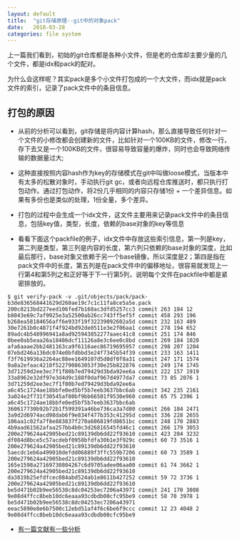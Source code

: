 ```yaml
---
layout: default
title:  "git存储原理--git中的对象pack"
date:   2018-03-28
categories: file system
---
```


上一篇我们看到，初始的git仓库都是各种小文件，但是老的仓库却主要少量的几个文件，都是idx和pack的配对。

为什么会这样呢？其实pack是多个小文件打包成的一个大文件，而idx就是pack文件的索引，记录了pack文件中的条目信息。

## 打包的原因

- 从前的分析可以看到，git存储是将内容计算hash，那么直接导致任何针对一个文件的小修改都会创建新的文件，比如针对一个100KB的文件，修改一行，存下去又是一个100KB的文件，很容易导致容量的爆炸，同时也会导致网络传输的数据量过大;
- 这种直接按照内容hash作为key的存储模式在git中叫做loose模式，当版本中有太多的松散对象时，手动执行git gc，或者向远程仓库推送时，都只执行打包动作。通过打包动作，将2份几乎相同的内容只存储1份 + 一个差异信息。如果有多份也是类似的处理，1份全量，多个差异。
- 打包的过程中会生成一个idx文件，这文件主要用来记录pack文件中的条目信息，包括key值，类型，长度，依赖的base对象的key等信息

- 看看下面这个packfile的例子，idx文件中存放这些索引信息，第一列是key，第二列是类型，第三列是内容的长度，第六列只依赖的base对象的深度，比如最后那行，base对象又依赖于另一个base镜像，所以深度是2；第四是指在pack文件中的长度，第五列是在pack文件中的偏移地址，很容易就发现上一行第4和第5列之和正好等于下一行第5列，说明每个文件在packfile中都是紧密排放的。

```
$ git verify-pack -v .git/objects/pack/pack-b3de836568441629d260ae19c7c1c11fa8ce5a5e.pack
200c8213bd227eed106fed7b168ac3dfd5257cc3 commit 263 184 12
b8043e69c7af9925e3a52500ab26cc743ff5ef5f commit 458 293 196
b268ea58184656aff6e933f19f32239092602a5d commit 232 163 489
30e7261b0c4871f4f924bd92de0511e3e2f06aa1 commit 278 194 652
89adc4b548996941a8ad925943852277aaec41c8 commit 251 174 846
0bee0ab5eaa26a18486dcf11126a8e3c6ee0c8bd commit 269 184 1020
afa6aaae2bb2481163ca9f6116aec86719695957 commit 298 207 1204
07ebd246a136dc074e0bfdbbd3e24f7345b54f39 commit 233 163 1411
f3f7619936a2264ac88ee1649107d5d0df0f8a31 commit 247 171 1574
9a8a2efaac4210f522790863053f30e25b822876 commit 249 174 1745
3d71259d2ee3ec7f1f80b7ed79429d3bda92ee6a commit 222 157 1919
33a8962e32df97e3d4d9c188f0daf967d4977da7 commit 73 85 2076 1 3d71259d2ee3ec7f1f80b7ed79429d3bda92ee6a
a6c45c1724ae18bbfe0ed5bf5b7eeb3637bbc6ab commit 342 235 2161
3a024e2f731f30545af80bf9bb66501f9530e960 commit 65 75 2396 1 a6c45c1724ae18bbfe0ed5bf5b7eeb3637bbc6ab
360617730b92b72b1f599391a46be736ca3a7d80 commit 266 184 2471
3a9d2d6974acd98dab6f9e834f477b353c41295d commit 336 228 2655
106aa1c02fa7f8e883837f270a606819fd8651bc commit 248 170 2883
4b9aad61562afaa257bb4b0c3d26816545fd46c1 commit 266 179 3053
200e279624a42905bed21c89139db6dd22f93610 commit 423 284 3232
df084d8bce5c57acdebf0958bfdfa30b1e3f929c commit 60 73 3516 1 200e279624a42905bed21c89139db6dd22f93610
5aecdc1eb6a499010defdd06889f3ffc559b7206 commit 60 73 3589 1 200e279624a42905bed21c89139db6dd22f93610
165e1598a27169730804267c6d9705adee06aa00 commit 61 74 3662 1 200e279624a42905bed21c89139db6dd22f93610
da3819b25efdfcec084abd524ab1e8611b427252 commit 59 72 3736 1 200e279624a42905bed21c89139db6dd22f93610
be5d471b02b9ee56538c8dc04253ec7206a43971 commit 241 170 3808
9e08d4ffcc8beb10dc6eaaa93cdbdb00cfc95be9 commit 58 70 3978 1 be5d471b02b9ee56538c8dc04253ec7206a43971
eeac5890e8e6b7500c12ebd51af4f6c6be6f9ccc commit 12 23 4048 2 9e08d4ffcc8beb10dc6eaaa93cdbdb00cfc95be9
```

- [有一篇文献有一些分析](https://kennyballou.com/blog/2017/03/git-packfiles/)